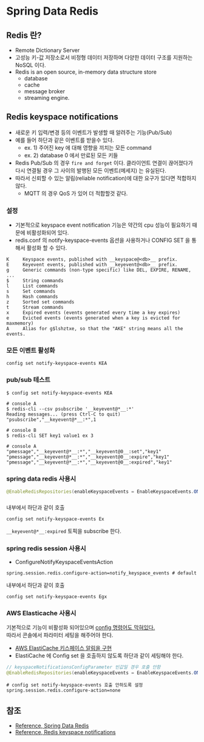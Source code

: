 # Spring Data Redis

## Redis 란?

- Remote Dictionary Server
- 고성능 키-값 저장소로서 비정형 데이터 저장하며 다양한 데이터 구조를 지원하는 NoSQL 이다.
- Redis is an open source, in-memory data structure store
  - database
  - cache
  - message broker
  - streaming engine.

## Redis keyspace notifications

- 새로운 키 입력/변경 등의 이벤트가 발생할 때 알려주는 기능(Pub/Sub)
- 예를 들어 하단과 같은 이벤트를 받을수 있다.
  - ex. 1) 주어진 key 에 대해 영향을 끼치는 모든 command
  - ex. 2) database 0 에서 만료된 모든 키들
- Redis Pub/Sub 의 경우 `fire and forget` 이다. 클라이언트 연결이 끊어졌다가  
  다시 연결될 경우 그 사이의 발행된 모든 이벤트(메세지) 는 유실된다.
- 따라서 신뢰할 수 있는 알림(reliable notification)에 대한 요구가 있다면 적합하지 않다.
  - MQTT 의 경우 QoS 가 있어 더 적합할것 같다.

### 설정

- 기본적으로 keyspace event notification 기능은 약간의 cpu 성능이 필요하기 때문에 비활성화되어 있다.
- redis.conf 의 notify-keyspace-events 옵션을 사용하거나 CONFIG SET 을 통해서 활성화 할 수 있다.

```text
K     Keyspace events, published with __keyspace@<db>__ prefix.
E     Keyevent events, published with __keyevent@<db>__ prefix.
g     Generic commands (non-type specific) like DEL, EXPIRE, RENAME, ...
$     String commands
l     List commands
s     Set commands
h     Hash commands
z     Sorted set commands
t     Stream commands
x     Expired events (events generated every time a key expires)
e     Evicted events (events generated when a key is evicted for maxmemory)
A     Alias for g$lshztxe, so that the "AKE" string means all the events.
```

### 모든 이벤트 활성화

```shell
config set notify-keyspace-events KEA
```

### pub/sub 테스트

```shell
$ config set notify-keyspace-events KEA

# console A
$ redis-cli --csv psubscribe '__keyevent@*__:*'
Reading messages... (press Ctrl-C to quit)
"psubscribe","__keyevent@*__:*",1

# console B
$ redis-cli SET key1 value1 ex 3

# console A
"pmessage","__keyevent@*__:*","__keyevent@0__:set","key1"
"pmessage","__keyevent@*__:*","__keyevent@0__:expire","key1"
"pmessage","__keyevent@*__:*","__keyevent@0__:expired","key1"
```

### spring data redis 사용시

```java
@EnableRedisRepositories(enableKeyspaceEvents = EnableKeyspaceEvents.ON_STARTUP)
```

### 

내부에서 하단과 같이 호출

```shell
config set notify-keyspace-events Ex
```

`__keyevent@*__:expired` 토픽을 subscribe 한다.

### spring redis session 사용시

- ConfigureNotifyKeyspaceEventsAction

```properties
spring.session.redis.configure-action=notify_keyspace_events # default
```

내부에서 하단과 같이 호출

```shell
config set notify-keyspace-events Egx
```

### AWS Elasticache 사용시

기본적으로 기능이 비활성화 되어있으며 [config 명령어도 막혀있다.](https://docs.aws.amazon.com/AmazonElastiCache/latest/red-ug/RestrictedCommands.html)   
따라서 콘솔에서 파라미터 세팅을 해주어야 한다.

- [AWS ElastiCache 키스페이스 알림을 구현](https://aws.amazon.com/ko/premiumsupport/knowledge-center/elasticache-redis-keyspace-notifications/)
- ElastiCache 에 Config set 을 호출하지 않도록 하단과 같이 세팅해야 한다.

```java
// keyspaceNotificationsConfigParameter 빈값일 경우 호출 안함 
@EnableRedisRepositories(enableKeyspaceEvents = EnableKeyspaceEvents.ON_STARTUP, keyspaceNotificationsConfigParameter = "")
```

```properties
# config set notify-keyspace-events 호출 안하도록 설정 
spring.session.redis.configure-action=none
```

## 참조

- [Reference, Spring Data Redis](https://docs.spring.io/spring-data/redis/docs/current/reference/html)
- [Reference, Redis keyspace notifications](https://redis.io/docs/manual/keyspace-notifications/)

